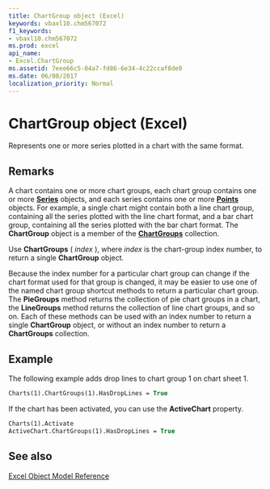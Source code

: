 ```yaml
---
title: ChartGroup object (Excel)
keywords: vbaxl10.chm567072
f1_keywords:
- vbaxl10.chm567072
ms.prod: excel
api_name:
- Excel.ChartGroup
ms.assetid: 7eee66c5-04a7-fd86-6e34-4c22ccaf8de0
ms.date: 06/08/2017
localization_priority: Normal
---
```



# ChartGroup object (Excel)

Represents one or more series plotted in a chart with the same format.


## Remarks

A chart contains one or more chart groups, each chart group contains one or more **[Series](Excel.Series(object).md)** objects, and each series contains one or more **[Points](Excel.Point(object).md)** objects. For example, a single chart might contain both a line chart group, containing all the series plotted with the line chart format, and a bar chart group, containing all the series plotted with the bar chart format. The **ChartGroup** object is a member of the **[ChartGroups](Excel.ChartGroups(object).md)** collection.

Use  **ChartGroups** ( _index_ ), where _index_ is the chart-group index number, to return a single **ChartGroup** object.

Because the index number for a particular chart group can change if the chart format used for that group is changed, it may be easier to use one of the named chart group shortcut methods to return a particular chart group. The  **PieGroups** method returns the collection of pie chart groups in a chart, the **LineGroups** method returns the collection of line chart groups, and so on. Each of these methods can be used with an index number to return a single **ChartGroup** object, or without an index number to return a **ChartGroups** collection.


## Example

The following example adds drop lines to chart group 1 on chart sheet 1.


```vb
Charts(1).ChartGroups(1).HasDropLines = True
```

If the chart has been activated, you can use the  **ActiveChart** property.




```vb
Charts(1).Activate 
ActiveChart.ChartGroups(1).HasDropLines = True
```


## See also



[Excel Object Model Reference](overview/Excel/object-model.md)

